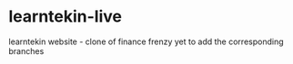 # learntekin-live
learntekin website - clone of finance frenzy
yet to add the corresponding branches
